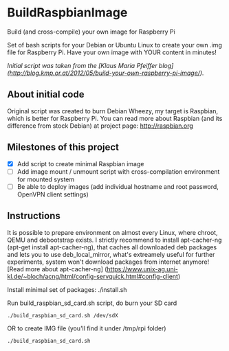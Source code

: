BuildRaspbianImage
=========================================================

Build (and cross-compile) your own image for Raspberry Pi

Set of bash scripts for your Debian or Ubuntu Linux to create your own .img file for Raspberry Pi.
Have your own image with YOUR content in minutes!

*Initial script was taken from the [Klaus Maria Pfeiffer blog] (http://blog.kmp.or.at/2012/05/build-your-own-raspberry-pi-image/).*

About initial code
---------------------------------------------------------

Original script was created to burn Debian Wheezy, my target is Raspbian, which is better for Raspberry Pi. You can read more about Raspbian (and its difference from stock Debian) at project page: http://raspbian.org

Milestones of this project
---------------------------------------------------------
- [x] Add script to create minimal Raspbian image
- [ ] Add image mount / unmount script with cross-compilation environment for mounted system
- [ ] Be able to deploy images (add individual hostname and root password, OpenVPN client settings)

Instructions
---------------------------------------------------------

It is possible to prepare environment on almost every Linux, where chroot, QEMU and debootstrap exists.
I strictly recommend to install apt-cacher-ng (apt-get install apt-cacher-ng), that caches all downloaded deb packages and lets you to use deb_local_mirror, what's extreamely useful for further experiments, system won't download packages from internet anymore! [Read more about apt-cacher-ng] (https://www.unix-ag.uni-kl.de/~bloch/acng/html/config-servquick.html#config-client)

Install minimal set of packages:
./install.sh

Run build_raspbian_sd_card.sh script, do burn your SD card

	./build_raspbian_sd_card.sh /dev/sdX

OR to create IMG file (you'll find it under /tmp/rpi folder)

	./build_raspbian_sd_card.sh
